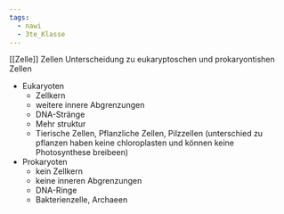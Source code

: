 ```yaml
---
tags:
  - nawi
  - 3te_Klasse
---
```

[[Zelle]]
Zellen Unterscheidung zu eukaryptoschen und prokaryontishen Zellen
- Eukaryoten
	- Zellkern
	- weitere innere Abgrenzungen
	- DNA-Stränge
	- Mehr struktur
	- Tierische Zellen, Pflanzliche Zellen, Pilzzellen (unterschied zu pflanzen haben keine chloroplasten und können keine Photosynthese breibeen)
- Prokaryoten
	- kein Zellkern
	- keine inneren Abgrenzungen
	- DNA-Ringe
	- Bakterienzelle, Archaeen